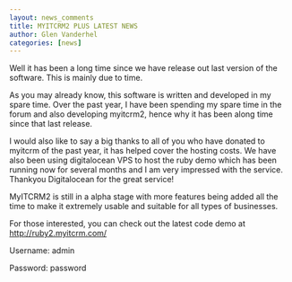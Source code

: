 ```yaml
---
layout: news_comments
title: MYITCRM2 PLUS LATEST NEWS
author: Glen Vanderhel
categories: [news]
---
```


Well it has been a long time since we have release out last version of the software. This is mainly due to time.

As you may already know, this software is written and developed in my spare time. Over the past year, I have been spending my spare time in the forum and also developing myitcrm2, hence why it has been along time since that last release.

I would also like to say a big thanks to all of you who have donated to myitcrm of the past year, it has helped cover the hosting costs. We have also been using digitalocean VPS to host the ruby demo which has been running now for several months and I am very impressed with the service. Thankyou Digitalocean for the great service!

MyITCRM2 is still in a alpha stage with more features being added all the time to make it extremely usable and suitable for all types of businesses.

For those interested, you can check out the latest code demo at http://ruby2.myitcrm.com/



Username: admin

Password: password
